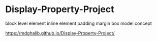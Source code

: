 # Display-Property-Project
block level element inline element padding margin box model concept

https://mdghalib.github.io/Display-Property-Project/
